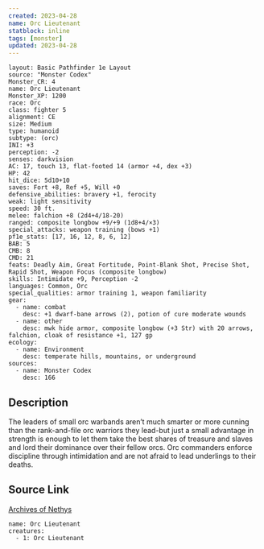 ```yaml
---
created: 2023-04-28
name: Orc Lieutenant
statblock: inline
tags: [monster]
updated: 2023-04-28
---
```

```statblock
layout: Basic Pathfinder 1e Layout
source: "Monster Codex"
Monster_CR: 4
name: Orc Lieutenant
Monster_XP: 1200
race: Orc
class: fighter 5
alignment: CE
size: Medium
type: humanoid
subtype: (orc)
INI: +3
perception: -2
senses: darkvision
AC: 17, touch 13, flat-footed 14 (armor +4, dex +3)
HP: 42
hit_dice: 5d10+10
saves: Fort +8, Ref +5, Will +0
defensive_abilities: bravery +1, ferocity
weak: light sensitivity
speed: 30 ft.
melee: falchion +8 (2d4+4/18-20)
ranged: composite longbow +9/+9 (1d8+4/×3)
special_attacks: weapon training (bows +1)
pf1e_stats: [17, 16, 12, 8, 6, 12]
BAB: 5
CMB: 8
CMD: 21
feats: Deadly Aim, Great Fortitude, Point-Blank Shot, Precise Shot, Rapid Shot, Weapon Focus (composite longbow)
skills: Intimidate +9, Perception -2
languages: Common, Orc
special_qualities: armor training 1, weapon familiarity
gear:
  - name: combat
    desc: +1 dwarf-bane arrows (2), potion of cure moderate wounds
  - name: other
    desc: mwk hide armor, composite longbow (+3 Str) with 20 arrows, falchion, cloak of resistance +1, 127 gp
ecology:
  - name: Environment
    desc: temperate hills, mountains, or underground
sources:
  - name: Monster Codex
    desc: 166
```
## Description
The leaders of small orc warbands aren’t much smarter or more cunning than the rank-and-file orc warriors they lead-but just a small advantage in strength is enough to let them take the best shares of treasure and slaves and lord their dominance over their fellow orcs. Orc commanders enforce discipline through intimidation and are not afraid to lead underlings to their deaths.
## Source Link
[Archives of Nethys](https://aonprd.com/MonsterDisplay.aspx?ItemName=Orc%20Lieutenant)
```encounter-table
name: Orc Lieutenant
creatures:
  - 1: Orc Lieutenant
```
